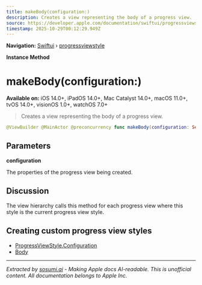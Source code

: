 ```yaml
---
title: makeBody(configuration:)
description: Creates a view representing the body of a progress view.
source: https://developer.apple.com/documentation/swiftui/progressviewstyle/makebody(configuration:)
timestamp: 2025-10-29T00:12:29.949Z
---
```


**Navigation:** [Swiftui](/documentation/swiftui) › [progressviewstyle](/documentation/swiftui/progressviewstyle)

**Instance Method**

# makeBody(configuration:)

**Available on:** iOS 14.0+, iPadOS 14.0+, Mac Catalyst 14.0+, macOS 11.0+, tvOS 14.0+, visionOS 1.0+, watchOS 7.0+

> Creates a view representing the body of a progress view.

```swift
@ViewBuilder @MainActor @preconcurrency func makeBody(configuration: Self.Configuration) -> Self.Body
```

## Parameters

**configuration**

The properties of the progress view being created.



## Discussion

The view hierarchy calls this method for each progress view where this style is the current progress view style.

## Creating custom progress view styles

- [ProgressViewStyle.Configuration](/documentation/swiftui/progressviewstyle/configuration)
- [Body](/documentation/swiftui/progressviewstyle/body)

---

*Extracted by [sosumi.ai](https://sosumi.ai) - Making Apple docs AI-readable.*
*This is unofficial content. All documentation belongs to Apple Inc.*
